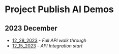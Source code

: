 # Project Publish AI Demos

## 2023 December

- [12_28_2023](https://github.com/williamboomer87/project-publish-ai/blob/main/md/demos/12_28_2023.md) - *Full API walk through*
- [12_15_2023](https://github.com/williamboomer87/project-publish-ai/blob/main/md/demos/12_15_2023.md) - *API Integration start*
